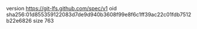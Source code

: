 version https://git-lfs.github.com/spec/v1
oid sha256:01d855359122083d7de9d940b3608f99e8f6c1ff39ac22c01fdb7512b22e6826
size 763
